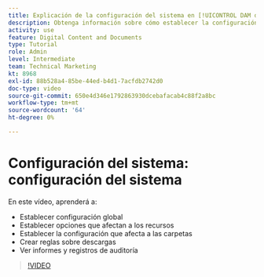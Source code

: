 ```yaml
---
title: Explicación de la configuración del sistema en [!UICONTROL DAM de Workfront]
description: Obtenga información sobre cómo establecer la configuración global, establecer las opciones de recursos, establecer la configuración de carpetas, crear reglas de descarga y ver informes y registros de auditoría en [!UICONTROL DAM de Workfront].
activity: use
feature: Digital Content and Documents
type: Tutorial
role: Admin
level: Intermediate
team: Technical Marketing
kt: 8968
exl-id: 88b528a4-85be-44ed-b4d1-7acfdb2742d0
doc-type: video
source-git-commit: 650e4d346e1792863930dcebafacab4c88f2a8bc
workflow-type: tm+mt
source-wordcount: '64'
ht-degree: 0%

---
```


# Configuración del sistema: configuración del sistema

En este vídeo, aprenderá a:

* Establecer configuración global
* Establecer opciones que afectan a los recursos
* Establecer la configuración que afecta a las carpetas
* Crear reglas sobre descargas
* Ver informes y registros de auditoría

>[!VIDEO](https://video.tv.adobe.com/v/335231/?quality=12&learn=on)
